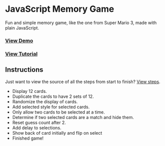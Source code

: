 # JavaScript Memory Game

Fun and simple memory game, like the one from Super Mario 3, made with plain JavaScript.

### [View Demo](http://taniarascia.github.io/memory)
### [View Tutorial](https://www.taniarascia.com/how-to-create-a-memory-game-super-mario-with-plain-javascript/)

## Instructions

Just want to view the source of all the steps from start to finish? [View steps](https://gist.github.com/taniarascia/a3b550d568f3e6b693e89786eb333988).

- Display 12 cards.
- Duplicate the cards to have 2 sets of 12.
- Randomize the display of cards.
- Add selected style for selected cards.
- Only allow two cards to be selected at a time.
- Determine if two selected cards are a match and hide them.
- Reset guess count after 2.
- Add delay to selections.
- Show back of card initially and flip on select
- Finished game!
